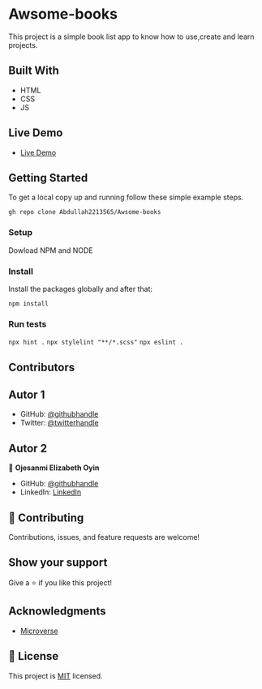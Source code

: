 # Awsome-books

This project is a simple book list app to know how to use,create and learn projects.

## Built With

- HTML
- CSS
- JS


## Live Demo

- [Live Demo](https://abdullah2213565.github.io/Awsome-books/)

## Getting Started

To get a local copy up and running follow these simple example steps.

`gh repo clone Abdullah2213565/Awsome-books`

### Setup

Dowload NPM and NODE

### Install

Install the packages globally and after that:

`npm install`

### Run tests

`npx hint .`
`npx stylelint "**/*.scss"`
`npx eslint .`

## Contributors
## Autor 1
- GitHub: [@githubhandle](https://github.com/Abdullah2213565)
- Twitter: [@twitterhandle](https://twitter.com/dulakhan024)

## Autor 2

👤 **Ojesanmi Elizabeth Oyin**

- GitHub: [@githubhandle](https://github.com/Lizdev-05)
- LinkedIn: [LinkedIn](https://www.linkedin.com/in/elizabeth-oyinlade-ojesanmi-0702aa16a)

## 🤝 Contributing

Contributions, issues, and feature requests are welcome!

## Show your support

Give a ⭐️ if you like this project!

## Acknowledgments

- [Microverse](https://www.microverse.com)

## 📝 License

This project is [MIT](./MIT.md) licensed.

